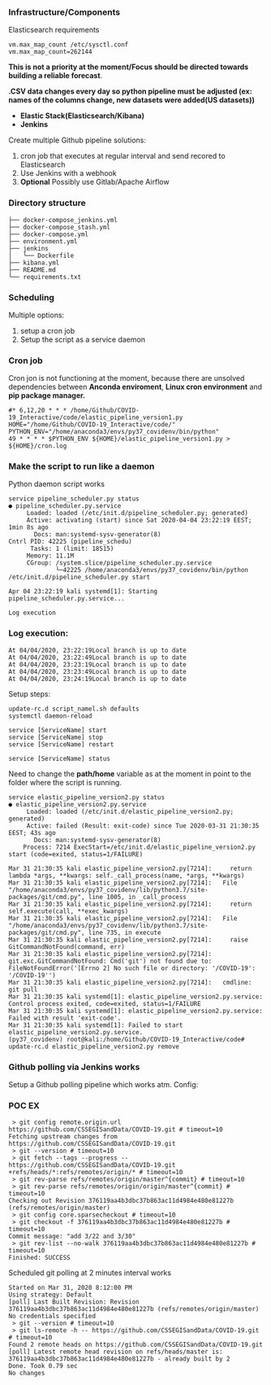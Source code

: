 ### Infrastructure/Components

Elasticsearch requirements

```
vm.max_map_count /etc/sysctl.conf
vm.max_map_count=262144
```

**This is not a priority at the moment/Focus should be directed towards building a reliable forecast**.

**.CSV data changes every day so python pipeline must be adjusted (ex: names of the columns change, new datasets were added(US datasets))**


* **Elastic Stack(Elasticsearch/Kibana)**
* **Jenkins**

Create multiple Github pipeline solutions:

1. cron job that executes at regular interval and send recored to Elasticsearch
2. Use Jenkins with a webhook
3. **Optional** Possibly use Gitlab/Apache Airflow

### Directory structure

```
├── docker-compose_jenkins.yml
├── docker-compose_stash.yml
├── docker-compose.yml
├── environment.yml
├── jenkins
│   └── Dockerfile
├── kibana.yml
├── README.md
└── requirements.txt
```

### Scheduling

Multiple options:
1. setup a cron job
2. Setup the script as a service daemon

### Cron job

Cron jon is not functioning at the moment, because there are unsolved dependencies between **Anconda enviroment**, **Linux cron environment** and **pip package manager.**



```
#* 6,12,20 * * * /home/Github/COVID-19_Interactive/code/elastic_pipeline_version1.py
HOME="/home/Github/COVID-19_Interactive/code/"
PYTHON_ENV="/home/anaconda3/envs/py37_covidenv/bin/python"
49 * * * * $PYTHON_ENV ${HOME}/elastic_pipeline_version1.py > ${HOME}/cron.log
```

### Make the script to run like a daemon

Python daemon script works

```jql
service pipeline_scheduler.py status
● pipeline_scheduler.py.service
     Loaded: loaded (/etc/init.d/pipeline_scheduler.py; generated)
     Active: activating (start) since Sat 2020-04-04 23:22:19 EEST; 1min 8s ago
       Docs: man:systemd-sysv-generator(8)
Cntrl PID: 42225 (pipeline_schedu)
      Tasks: 1 (limit: 18515)
     Memory: 11.1M
     CGroup: /system.slice/pipeline_scheduler.py.service
             └─42225 /home/anaconda3/envs/py37_covidenv/bin/python /etc/init.d/pipeline_scheduler.py start

Apr 04 23:22:19 kali systemd[1]: Starting pipeline_scheduler.py.service...

Log execution
```
### Log execution:

```
At 04/04/2020, 23:22:19Local branch is up to date
At 04/04/2020, 23:22:49Local branch is up to date
At 04/04/2020, 23:23:19Local branch is up to date
At 04/04/2020, 23:23:49Local branch is up to date
At 04/04/2020, 23:24:19Local branch is up to date
```

Setup steps:

```
update-rc.d script_namel.sh defaults
systemctl daemon-reload

service [ServiceName] start
service [ServiceName] stop
service [ServiceName] restart

service [ServiceName] status
```

Need to change the **path/home** variable as at the moment in point to the folder where the script is running.

```jql
service elastic_pipeline_version2.py status
● elastic_pipeline_version2.py.service
     Loaded: loaded (/etc/init.d/elastic_pipeline_version2.py; generated)
     Active: failed (Result: exit-code) since Tue 2020-03-31 21:30:35 EEST; 43s ago
       Docs: man:systemd-sysv-generator(8)
    Process: 7214 ExecStart=/etc/init.d/elastic_pipeline_version2.py start (code=exited, status=1/FAILURE)

Mar 31 21:30:35 kali elastic_pipeline_version2.py[7214]:     return lambda *args, **kwargs: self._call_process(name, *args, **kwargs)
Mar 31 21:30:35 kali elastic_pipeline_version2.py[7214]:   File "/home/anaconda3/envs/py37_covidenv/lib/python3.7/site-packages/git/cmd.py", line 1005, in _call_process
Mar 31 21:30:35 kali elastic_pipeline_version2.py[7214]:     return self.execute(call, **exec_kwargs)
Mar 31 21:30:35 kali elastic_pipeline_version2.py[7214]:   File "/home/anaconda3/envs/py37_covidenv/lib/python3.7/site-packages/git/cmd.py", line 735, in execute
Mar 31 21:30:35 kali elastic_pipeline_version2.py[7214]:     raise GitCommandNotFound(command, err)
Mar 31 21:30:35 kali elastic_pipeline_version2.py[7214]: git.exc.GitCommandNotFound: Cmd('git') not found due to: FileNotFoundError('[Errno 2] No such file or directory: '/COVID-19': '/COVID-19'')
Mar 31 21:30:35 kali elastic_pipeline_version2.py[7214]:   cmdline: git pull
Mar 31 21:30:35 kali systemd[1]: elastic_pipeline_version2.py.service: Control process exited, code=exited, status=1/FAILURE
Mar 31 21:30:35 kali systemd[1]: elastic_pipeline_version2.py.service: Failed with result 'exit-code'.
Mar 31 21:30:35 kali systemd[1]: Failed to start elastic_pipeline_version2.py.service.
(py37_covidenv) root@kali:/home/Github/COVID-19_Interactive/code# update-rc.d elastic_pipeline_version2.py remove
```

### Github polling via Jenkins works

Setup a Github polling pipeline which works atm.
Config:


### POC EX

```
 > git config remote.origin.url https://github.com/CSSEGISandData/COVID-19.git # timeout=10
Fetching upstream changes from https://github.com/CSSEGISandData/COVID-19.git
 > git --version # timeout=10
 > git fetch --tags --progress -- https://github.com/CSSEGISandData/COVID-19.git +refs/heads/*:refs/remotes/origin/* # timeout=10
 > git rev-parse refs/remotes/origin/master^{commit} # timeout=10
 > git rev-parse refs/remotes/origin/origin/master^{commit} # timeout=10
Checking out Revision 376119aa4b3dbc37b863ac11d4984e480e81227b (refs/remotes/origin/master)
 > git config core.sparsecheckout # timeout=10
 > git checkout -f 376119aa4b3dbc37b863ac11d4984e480e81227b # timeout=10
Commit message: "add 3/22 and 3/30"
 > git rev-list --no-walk 376119aa4b3dbc37b863ac11d4984e480e81227b # timeout=10
Finished: SUCCESS
``` 

Scheduled git polling at 2 minutes interval works

```
Started on Mar 31, 2020 8:12:00 PM
Using strategy: Default
[poll] Last Built Revision: Revision 376119aa4b3dbc37b863ac11d4984e480e81227b (refs/remotes/origin/master)
No credentials specified
 > git --version # timeout=10
 > git ls-remote -h -- https://github.com/CSSEGISandData/COVID-19.git # timeout=10
Found 2 remote heads on https://github.com/CSSEGISandData/COVID-19.git
[poll] Latest remote head revision on refs/heads/master is: 376119aa4b3dbc37b863ac11d4984e480e81227b - already built by 2
Done. Took 0.79 sec
No changes
```




